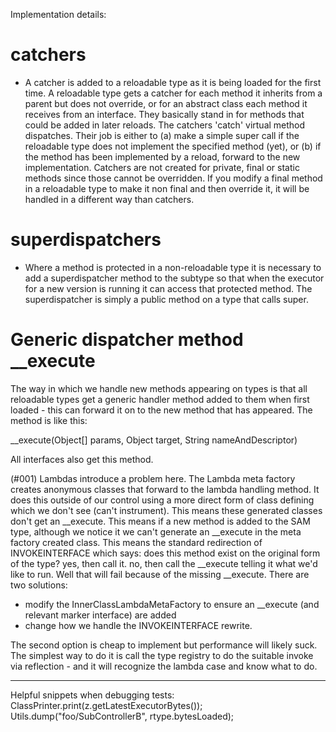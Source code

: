 
Implementation details:

catchers
========
- A catcher is added to a reloadable type as it is being loaded for the first time. A reloadable type gets
a catcher for each method it inherits from a parent but does not override, or for an abstract class each
method it receives from an interface.  They basically stand in for methods that could be added in later
reloads. The catchers 'catch' virtual method dispatches. Their job is either to (a) make a simple super
call if the reloadable type does not implement the specified method (yet), or (b) if the method
has been implemented by a reload, forward to the new implementation.  Catchers are not created for
private, final or static methods since those cannot be overridden.  If you modify a final method in a reloadable
type to make it non final and then override it, it will be handled in a different way than catchers.

superdispatchers
================
- Where a method is protected in a non-reloadable type it is necessary to add a superdispatcher method to the
subtype so that when the executor for a new version is running it can access that protected method. The 
superdispatcher is simply a public method on a type that calls super.

Generic dispatcher method __execute
===================================

The way in which we handle new methods appearing on types is that all reloadable types get a generic handler method added to
them when first loaded - this can forward it on to the new method that has appeared. The method is like this:

__execute(Object[] params, Object target, String nameAndDescriptor)

All interfaces also get this method.

(#001) Lambdas introduce a problem here. The Lambda meta factory creates anonymous classes that forward to the lambda handling
method. It does this outside of our control using a more direct form of class defining which we don't see (can't instrument). This means
these generated classes don't get an __execute. This means if a new method is added to the SAM type, although we notice it
we can't generate an __execute in the meta factory created class.  This means the standard redirection of INVOKEINTERFACE which says:
does this method exist on the original form of the type? yes, then call it. no, then call the __execute telling it what we'd like to run.
Well that will fail because of the missing __execute. There are two solutions:
- modify the InnerClassLambdaMetaFactory to ensure an __execute (and relevant marker interface) are added
- change how we handle the INVOKEINTERFACE rewrite.

The second option is cheap to implement but performance will likely suck. The simplest way to do it is call the type registry to do the
suitable invoke via reflection - and it will recognize the lambda case and know what to do.



----------
Helpful snippets when debugging tests:
	ClassPrinter.print(z.getLatestExecutorBytes());
	Utils.dump("foo/SubControllerB", rtype.bytesLoaded);
		


		
		